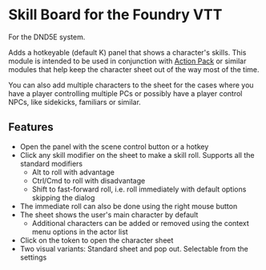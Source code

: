 # Skill Board for the Foundry VTT

For the DND5E system.

Adds a hotkeyable (default K) panel that shows a character's skills. This module is intended to be used in conjunction with
[Action Pack](https://foundryvtt.com/packages/action-pack) or similar modules that help keep the character sheet out of the way
most of the time.

You can also add multiple characters to the sheet for the cases where you have a player controlling multiple PCs or possibly
have a player control NPCs, like sidekicks, familiars or similar.

## Features

- Open the panel with the scene control button or a hotkey
- Click any skill modifier on the sheet to make a skill roll. Supports all the standard modifiers
    - Alt to roll with advantage
    - Ctrl/Cmd to roll with disadvantage
    - Shift to fast-forward roll, i.e. roll immediately with default options skipping the dialog
- The immediate roll can also be done using the right mouse button
- The sheet shows the user's main character by default
    - Additional characters can be added or removed using the context menu options in the actor list
- Click on the token to open the character sheet
- Two visual variants: Standard sheet and pop out. Selectable from the settings
